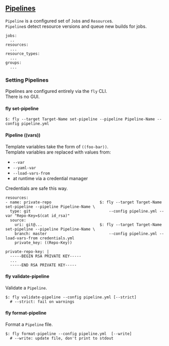 ## [Pipelines](https://concourse-ci.org/pipelines.html)

`Pipeline` is a configured set of `Job`s and `Resource`s.  
`Pipeline`s detect resource versions and queue new builds for jobs.  

```
jobs:
  ..
resources:
  ...
resource_types:
  ...
groups:
  ...
```

### Setting Pipelines

Pipelines are configured entirely via the `fly` CLI.  
There is no GUI.  

#### fly set-pipeline

```
$: fly --target Target-Name set-pipeline --pipeline Pipeline-Name --config pipeline.yml
```

#### Pipeline ((vars))

Template variables take the form of `((foo-bar))`.   
Template variables are replaced with values from:
* `--var`
* `--yaml-var`
* `--load-vars-from`
* at runtime via a credential manager

Credentials are safe this way.  

```
resources:                                   
- name: private-repo                     $: fly --target Target-Name set-pipeline --pipeline Pipeline-Name \
  type: git                                  --config pipeline.yml --var "Repo-Key=$(cat id_rsa)"
  source:                                    
    uri: git@...                         $: fly --target Target-Name set-pipeline --pipeline Pipeline-Name \
    branch: master                           --config pipeline.yml --load-vars-from credentials.yml
    private_key: ((Repo-Key))        

private-repo-key: |
  -----BEGIN RSA PRIVATE KEY-----
  ...
  -----END RSA PRIVATE KEY-----
```

#### fly validate-pipeline

Validate a `Pipeline`.  

```
$: fly validate-pipeline --config pipeline.yml [--strict]
  # --strict: fail on warnings
```

#### fly format-pipeline

Format a `Pipeline` file.  

```
$: fly format-pipeline --config pipeline.yml  [--write]
  # --write: update file, don't print to stdout
```
